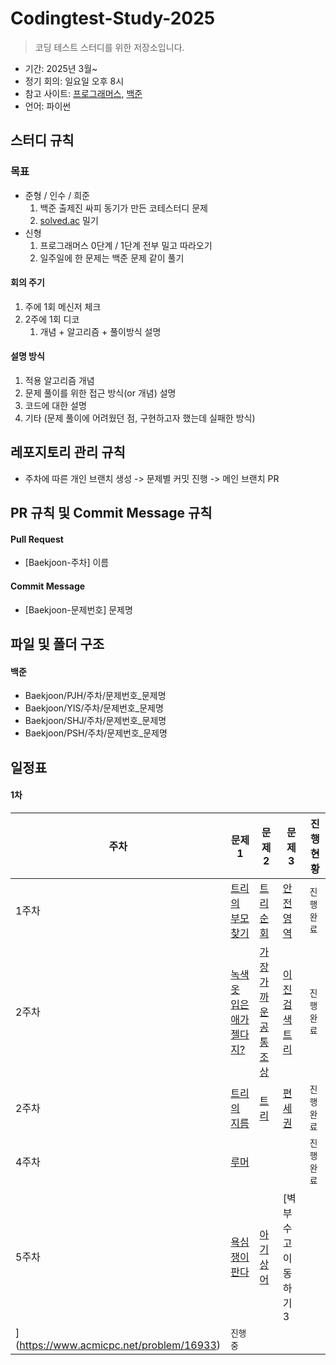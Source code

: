 # Codingtest-Study-2025
> 코딩 테스트 스터디를 위한 저장소입니다. 

- 기간: 2025년 3월~
- 정기 회의: 일요일 오후 8시
- 참고 사이트: [프로그래머스](https://programmers.co.kr/learn/challenges), [백준](https://www.acmicpc.net/group/23132)
- 언어: 파이썬

## 스터디 규칙 

### 목표

- 준형 / 인수 / 희준 
    1. 백준 출제진 싸피 동기가 만든 코테스터디 문제
    2. [solved.ac](http://solved.ac/) 밀기
- 신형
    1. 프로그래머스 0단계 / 1단계 전부 밀고 따라오기
    2. 일주일에 한 문제는 백준 문제 같이 풀기

#### 회의 주기

1. 주에 1회 메신저 체크
2. 2주에 1회 디코
   1. 개념 + 알고리즘 + 풀이방식 설명

#### 설명 방식

1. 적용 알고리즘 개념
2. 문제 풀이를 위한 접근 방식(or 개념) 설명
3. 코드에 대한 설명
4. 기타 (문제 풀이에 어려웠던 점, 구현하고자 했는데 실패한 방식)

## 레포지토리 관리 규칙

- 주차에 따른 개인 브랜치 생성 -> 문제별 커밋 진행 -> 메인 브랜치 PR

## PR 규칙 및 Commit Message 규칙

#### Pull Request

- [Baekjoon-주차] 이름

#### Commit Message

- [Baekjoon-문제번호] 문제명

## 파일 및 폴더 구조

#### 백준

- Baekjoon/PJH/주차/문제번호_문제명
- Baekjoon/YIS/주차/문제번호_문제명
- Baekjoon/SHJ/주차/문제번호_문제명
- Baekjoon/PSH/주차/문제번호_문제명

## 일정표

#### 1차

| **주차** | **문제 1** | **문제 2** | **문제 3**                                | **진행 현황** |
| -------- | -----------|------------|------------------------------------------| --------------|
| 1주차    |[트리의 부모 찾기](https://www.acmicpc.net/problem/11725) | [트리 순회](https://www.acmicpc.net/problem/1991) | [안전 영역](https://www.acmicpc.net/problem/2468) |  ` 진행 완료 `  |
| 2주차    |[녹색 옷 입은 애가 젤다지?](https://www.acmicpc.net/problem/4485) | [가장 가까운 공통 조상](https://www.acmicpc.net/problem/3584) | [이진 검색 트리](https://www.acmicpc.net/problem/5639)|  ` 진행 완료 `  |
| 2주차    |[트리의 지름](https://www.acmicpc.net/problem/1967) | [트리](https://www.acmicpc.net/problem/4803) | [편세권](https://www.acmicpc.net/problem/31849)|  ` 진행 완료 `  |
| 4주차    |[루머](https://www.acmicpc.net/problem/19538) |  |  |  ` 진행 완료 `  |
| 5주차    |[욕심쟁이 판다](https://www.acmicpc.net/problem/1937) | [아기 상어](https://www.acmicpc.net/problem/16236) | [벽 부수고 이동하기 3
](https://www.acmicpc.net/problem/16933)|  ` 진행중 `  |
